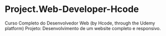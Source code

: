# Project.Web-Developer-Hcode
 Curso Completo do Desenvolvedor Web (by Hcode, through the Udemy platform)
 Projeto: Desenvolvimento de um website completo e responsivo.
